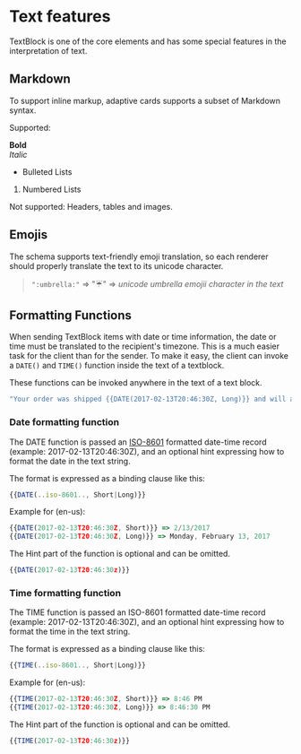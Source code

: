 # Text features
TextBlock is one of the core elements and has some special features in the interpretation of text.

## Markdown
To support inline markup, adaptive cards supports a subset of Markdown syntax.

Supported:

**Bold** </br>
*Italic*
* Bulleted Lists
1. Numbered Lists

Not supported:
Headers, tables and images.

## Emojis
The schema supports text-friendly emoji translation, so each renderer should properly translate the text to its unicode character.

> `":umbrella:"`  => ":umbrella:" => *unicode umbrella emojii character in the text*

## Formatting Functions

When sending TextBlock items with date or time information, the date or time must be translated to the
recipient's timezone.  This is a much easier task for the client than for the sender. To make it easy, the client can invoke a `DATE()` and `TIME()` function inside the text of a textblock.

These functions can be invoked anywhere in the text of a text block.

```javascript
"Your order was shipped {{DATE(2017-02-13T20:46:30Z, Long)}} and will arrive at {{TIME(2017-02-13T20:00:00Z, Short)}}" 
```

### Date formatting function

The DATE function is passed an [ISO-8601](https://en.wikipedia.org/wiki/ISO_8601) formatted date-time record (example: 2017-02-13T20:46:30Z), and an optional hint expressing how to format the date in the text string.

The format is expressed as a binding clause like this:

```javascript
{{DATE(..iso-8601.., Short|Long)}}
```

Example for (en-us):
```javascript
{{DATE(2017-02-13T20:46:30Z, Short)}} => 2/13/2017
{{DATE(2017-02-13T20:46:30Z, Long)}} => Monday, February 13, 2017
```
The Hint part of the function is optional and can be omitted.

```javascript
{{DATE(2017-02-13T20:46:30z)}}
```

### Time formatting function

The TIME function is passed an ISO-8601 formatted date-time record (example: 2017-02-13T20:46:30Z), and an optional hint expressing how to format the time in the text string.

The format is expressed as a binding clause like this:

```javascript
{{TIME(..iso-8601.., Short|Long)}}
```
Example for (en-us):
```javascript
{{TIME(2017-02-13T20:46:30Z, Short)}} => 8:46 PM
{{TIME(2017-02-13T20:46:30Z, Long)}} => 8:46:30 PM
```
The Hint part of the function is optional and can be omitted.

```javascript
{{TIME(2017-02-13T20:46:30z)}}
```
